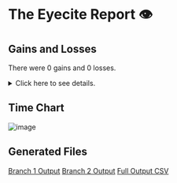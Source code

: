 # The Eyecite Report :eye:



Gains and Losses
---------
There were 0 gains and 0 losses.

<details>
<summary>Click here to see details.</summary>

|     id     |  Gain  |  Loss  |
| ---------- | ------ | ------ |


</details>



Time Chart
---------

![image](https://raw.githubusercontent.com/freelawproject/reporters-db/artifacts/185/results/chart.png)


Generated Files
---------

[Branch 1 Output](https://raw.githubusercontent.com/freelawproject/reporters-db/artifacts/185/results/original.json)
[Branch 2 Output](https://raw.githubusercontent.com/freelawproject/reporters-db/artifacts/185/results/update.json)
[Full Output CSV ](https://raw.githubusercontent.com/freelawproject/reporters-db/artifacts/185/results/output.csv)
